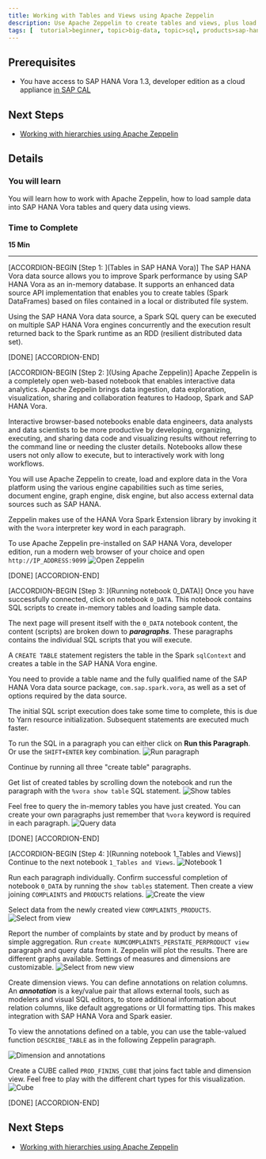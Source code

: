 ```yaml
---
title: Working with Tables and Views using Apache Zeppelin
description: Use Apache Zeppelin to create tables and views, plus load sample data from files
tags: [  tutorial>beginner, topic>big-data, topic>sql, products>sap-hana-vora ]
---
```


## Prerequisites  
 - You have access to SAP HANA Vora 1.3, developer edition as a cloud appliance [in SAP CAL](http://www.sap.com/developer/how-tos/2017/02/vora-cal-setup.html)


## Next Steps
 - [Working with hierarchies using Apache Zeppelin](http://www.sap.com/developer/tutorials/vora-cal-zeppelin2.html)

## Details
### You will learn  
You will learn how to work with Apache Zeppelin, how to load sample data into SAP HANA Vora tables and query data using views.

### Time to Complete
**15 Min**

---

[ACCORDION-BEGIN [Step 1: ](Tables in SAP HANA Vora)]
The SAP HANA Vora data source allows you to improve Spark performance by using SAP HANA Vora as an in-memory database. It supports an enhanced data source API implementation that enables you to create tables (Spark DataFrames) based on files contained in a local or distributed file system.

Using the SAP HANA Vora data source, a Spark SQL query can be executed on multiple SAP HANA Vora engines concurrently and the execution result returned back to the Spark runtime as an RDD (resilient distributed data set).


[DONE]
[ACCORDION-END]

[ACCORDION-BEGIN [Step 2: ](Using Apache Zeppelin)]
Apache Zeppelin is a completely open web-based notebook that enables interactive data analytics. Apache Zeppelin brings data ingestion, data exploration, visualization, sharing and collaboration features to Hadoop, Spark and SAP HANA Vora.

Interactive browser-based notebooks enable data engineers, data analysts and data scientists to be more productive by developing, organizing, executing, and sharing data code and visualizing results without referring to the command line or needing the cluster details. Notebooks allow these users not only allow to execute, but to interactively work with long workflows.

You will use Apache Zeppelin to create, load and explore data in the Vora platform using the various engine capabilities such as time series, document engine, graph engine, disk engine, but also access external data sources such as SAP HANA.

Zeppelin makes use of the HANA Vora Spark Extension library by invoking it with the `%vora` interpreter key word in each paragraph.  

To use Apache Zeppelin pre-installed on SAP HANA Vora, developer edition, run a modern web browser of your choice and open `http://IP_ADDRESS:9099`
![Open Zeppelin](zep0_01.jpg)


[DONE]
[ACCORDION-END]


[ACCORDION-BEGIN [Step 3: ](Running notebook 0_DATA)]
Once you have successfully connected, click on notebook `0_DATA`. This notebook contains SQL scripts to create in-memory tables and loading sample data.

The next page will present itself with the `0_DATA` notebook content, the content (scripts) are broken down to ___paragraphs___. These paragraphs contains the individual SQL scripts that you will execute.

A `CREATE TABLE` statement registers the table in the Spark `sqlContext` and creates a table in the SAP HANA Vora engine.

You need to provide a table name and the fully qualified name of the SAP HANA Vora data source package, `com.sap.spark.vora`, as well as a set of options required by the data source.

The initial SQL script execution does take some time to complete, this is due to Yarn resource initialization. Subsequent statements are executed much faster.

To run the SQL in a paragraph you can either click on **Run this Paragraph**. Or use the `SHIFT+ENTER` key combination.
![Run paragraph](zep0_02.jpg)

Continue by running all three "create table" paragraphs.

Get list of created tables by scrolling down the notebook and run the paragraph with the `%vora show table` SQL statement.
![Show tables](zep0_03.jpg)

Feel free to query the in-memory tables you have just created. You can create your own paragraphs just remember that `%vora` keyword is required in each paragraph.
![Query data](zep0_04.jpg)

[DONE]
[ACCORDION-END]

[ACCORDION-BEGIN [Step 4: ](Running notebook 1_Tables and Views)]
Continue to the next notebook `1_Tables and Views`.
![Notebook 1](zep0_05.jpg)

Run each paragraph individually. Confirm successful completion of notebook `0_DATA` by running the `show tables` statement. Then create a view joining `COMPLAINTS` and `PRODUCTS` relations.
![Create the view](zep0_06.jpg)

Select data from the newly created view `COMPLAINTS_PRODUCTS`.
![Select from view](zep0_07.jpg)

Report the number of complaints by state and by product by means of simple aggregation. Run `create NUMCOMPLAINTS_PERSTATE_PERPRODUCT view` paragraph and query data from it. Zeppelin will plot the results. There are different graphs available. Settings of measures and dimensions are customizable.
![Select from new view](zep0_08.jpg)

Create dimension views. You can define annotations on relation columns. An ___annotation___ is a key/value pair that allows external tools, such as modelers and visual SQL editors, to store additional information about relation columns, like default aggregations or UI formatting tips. This makes integration with SAP HANA Vora and Spark easier.

To view the annotations defined on a table, you can use the table-valued function `DESCRIBE_TABLE` as in the following Zeppelin paragraph.

![Dimension and annotations](zep0_09.jpg)

Create a CUBE called `PROD_FININS_CUBE` that joins fact table and dimension view. Feel free to play with the different chart types for this visualization.
![Cube](zep0_10.jpg)

[DONE]
[ACCORDION-END]


## Next Steps
- [Working with hierarchies using Apache Zeppelin](http://www.sap.com/developer/tutorials/vora-cal-zeppelin2.html)
